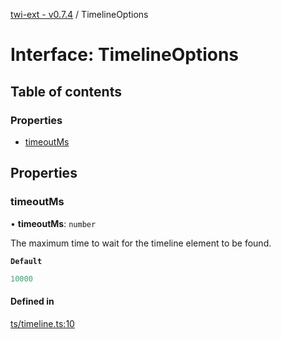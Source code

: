 [twi-ext - v0.7.4](../README.md) / TimelineOptions

# Interface: TimelineOptions

## Table of contents

### Properties

- [timeoutMs](TimelineOptions.md#timeoutms)

## Properties

### timeoutMs

• **timeoutMs**: `number`

The maximum time to wait for the timeline element to be found.

**`Default`**

```ts
10000
```

#### Defined in

[ts/timeline.ts:10](https://github.com/Robot-Inventor/twi-ext/blob/fec10e14811d08b300161fee08139819a95f8666/src/ts/timeline.ts#L10)
